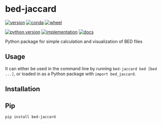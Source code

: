 # bed-jaccard

[![version](https://img.shields.io/pypi/v/bed-jaccard.svg)](https://pypi.python.org/pypi/bed-jaccard)
[![conda](https://img.shields.io/conda/pn/:channel/bed-jaccard.svg)](https://anaconda.org/:channel/bed-jaccard)
[![wheel](https://img.shields.io/pypi/wheel/bed-jaccard.svg)](https://pypi.python.org/pypi/bed-jaccard)

[![python version](https://img.shields.io/pypi/pyversions/bed-jaccard.svg)](https://pypi.python.org/pypi/bed-jaccard)
[![implementation](https://img.shields.io/pypi/implementation/bed-jaccard.svg)](https://pypi.python.org/pypi/bed-jaccard)
[![docs](https://readthedocs.org/projects/bed-jaccard/badge/?version=latest)](https://bed-jaccard.readthedocs.io/en/latest/?badge=latest)

Python package for simple calculation and visualization of BED files

## Usage

It can either be used in the command line by running `bed-jaccard bed [bed ...]`, or loaded in as a Python package with `import bed_jaccard`.

## Installation

## Pip

```shell
pip install bed-jaccard
```
